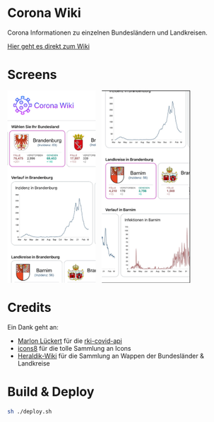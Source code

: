 # Corona Wiki

Corona Informationen zu einzelnen Bundesländern und Landkreisen.

[Hier geht es direkt zum Wiki](https://corona-wiki.org)


# Screens

<div style="display:flex;">
<img style="margin-right:1em" alt="Corona Wiki - Screen 1" src=".github/screen-1.jpg?raw=true" width="200" />
<img style="" alt="Corona Wiki - Screen 2" src=".github/screen-2.jpg?raw=true" width="200" />
</div>
  
# Credits

Ein Dank geht an:  
- [Marlon Lückert](https://marlon-lueckert.de/) für die [rki-covid-api](https://github.com/marlon360/rki-covid-api)
- [icons8](https://icons8.de/) für die tolle Sammlung an Icons
- [Heraldik-Wiki](https://www.heraldik-wiki.de/) für die Sammlung an Wappen der Bundesländer & Landkreise


# Build & Deploy

```sh
sh ./deploy.sh

```
